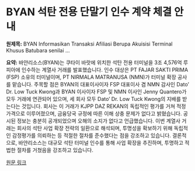 # BYAN 석탄 전용 단말기 인수 계약 체결 안내

**원제목:** BYAN Informasikan Transaksi Afiliasi Berupa Akuisisi Terminal Khusus Batubara senilai ...

**요약:** 바얀리소스(BYAN)는 쿠타이 바랏에 위치한 석탄 전용 터미널을 3조 4,576억 루피아에 인수하는 계열사 거래를 발표했습니다.  인수 대상은 PT FAJAR SAKTI PRIMA (FSP) 소유의 터미널이며,  PT NIRMALA MATRANUSA (NMN)가 터미널 확장 공사를 맡습니다.  주목할 점은 BYAN의 대표이사이자 FSP 대표이사 겸 NMN 감사인 Dato’ Dr. Low Tuck Kwong과 BYAN 이사이자 FSP 및 NMN 이사인 Jenny Quantero가  모두 거래에 연관되어 있으며,  세 회사 모두 Dato’ Dr. Low Tuck Kwong의 지배를 받는다는 것입니다.  회사는 이 거래가 KJPP DAZ REKAN의 독립적인 평가를 거쳐 적정 가격으로 이루어졌으며,  금융당국 규정에 따른 이해 상충 문제가 없다고 밝혔습니다.  공시된 정보는 충분히 공개되었으며 오해의 소지가 없다고 언급했습니다.  이번 계열사 거래는 회사의 석탄 사업 확장 전략의 일환으로 해석되며,  투명성을 확보하기 위해 독립적인 감정평가를 의뢰하는 등 적절한 절차를 준수했다는 점을 강조하고 있습니다.  결론적으로,  바얀리소스는 대규모 석탄 터미널 인수를 통해 사업 확장을 추진하며,  투명하고 적법한 절차를 거쳤음을 강조하고 있습니다.

[원문 링크](https://pasardana.id/news/2025/7/21/byan-informasikan-transaksi-afiliasi-berupa-akuisisi-terminal-khusus-batubara-senilai-rp345-triliun-di-kutai-barat/)
